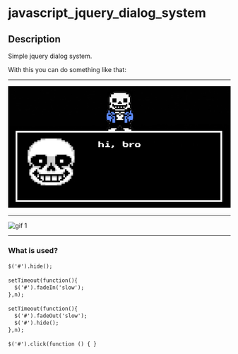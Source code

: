 # javascript_jquery_dialog_system

## Description
Simple jquery dialog system.

With this you can do something like that:
___
![image 1](/images/like.jpg) 
___
![gif 1](/images/under.gif) 
___
### What is used?

    $('#').hide();
    
    setTimeout(function(){
      $('#').fadeIn('slow');
    },n);
    
    setTimeout(function(){
      $('#').fadeOut('slow');
      $('#').hide();
    },n);
    
    $('#').click(function () { }
   
